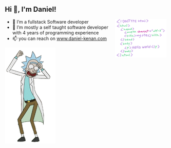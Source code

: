 ## **Hi 👋, I'm Daniel!**

<img src="code.gif" style="width:auto;height:120px; " align="right" />


- 👀 I’m a fullstack Software developer
- 🌱 I’m mostly a self taught software developer with 4 years of programming experience
- 📫 you can reach on www.daniel-kenan.com

<!---
Im a highly enthusiatic individual with great problem solving skills
--->

<img src="rick dance.gif" style="width:auto;height:300px" />
